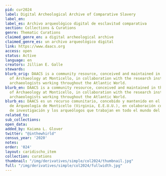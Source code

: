 ```yaml
---
pid: cur2024
label: Digital Archeological Archive of Comparative Slavery
label_en:
label_es: Archivo arqueológico digital de esclavitud comparativa
section: Collections & Curations
genre: Thematic Curations
claimed_genre_en: a digital archeological archive
claimed_genre_es: un archivo arqueológico digital
link: https://www.daacs.org
access: open
status: Active
language: en
creators: Jillian E. Galle
stewards:
blurb_orig: DAACS is a community resource, conceived and maintained in the Department
  of Archaeology at Monticello, in collaboration with the research institutions and
  archaeologists working throughout the Atlantic World.
blurb_en: DAACS is a community resource, conceived and maintained in the Department
  of Archaeology at Monticello, in collaboration with the research institutions and
  archaeologists working throughout the Atlantic World.
blurb_es: DAACS es un recurso comunitario, concebido y mantenido en el Departamento
  de Arqueología de Monticello (Virginia, E.E.U.U.), en colaboración con las instituciones
  de investigación y los arqueólogos que trabajan en todo el mundo del Atlántico.
related_to:
sub_collections:
open_data:
added_by: Kaiama L. Glover
twitter: "@inthewhirld"
census_year: '2020'
notes:
order: '024'
layout: caridischo_item
collection: curations
thumbnail: "/img/derivatives/simple/col2024/thumbnail.jpg"
full: "/img/derivatives/simple/col2024/fullwidth.jpg"
---
```

